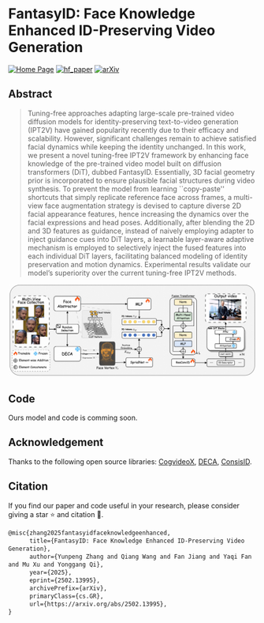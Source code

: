 # FantasyID: Face Knowledge Enhanced ID-Preserving Video Generation

[![Home Page](https://img.shields.io/badge/Project-<Website>-blue.svg)](https://fantasy-amap.github.io/fantasy-id/) 
[![hf_paper](https://img.shields.io/badge/🤗-Paper%20In%20HF-red.svg)](https://huggingface.co/papers/2502.13995)
[![arXiv](https://img.shields.io/badge/Arxiv-2502.13995-b31b1b.svg?logo=arXiv)](https://arxiv.org/pdf/2502.13995) 

## Abstract

> Tuning-free approaches adapting large-scale pre-trained video diffusion models for identity-preserving text-to-video generation (IPT2V) have gained popularity recently due to their efficacy and scalability. However, significant challenges remain to achieve satisfied facial dynamics while keeping the identity unchanged. In this work, we present a novel tuning-free IPT2V framework by enhancing face knowledge of the pre-trained video model built on diffusion transformers (DiT), dubbed FantasyID. Essentially, 3D facial geometry prior is incorporated to ensure plausible facial structures during video synthesis. To prevent the model from learning ``copy-paste'' shortcuts that simply replicate reference face across frames, a multi-view face augmentation strategy is devised to capture diverse 2D facial appearance features, hence increasing the dynamics over the facial expressions and head poses. Additionally, after blending the 2D and 3D features as guidance, instead of naively employing adapter to inject guidance cues into DiT layers, a learnable layer-aware adaptive mechanism is employed to selectively inject the fused features into each individual DiT layers, facilitating balanced modeling of identity preservation and motion dynamics. Experimental results validate our model’s superiority over the current tuning-free IPT2V methods.

![Fig.1](https://github.com/Fantasy-AMAP/fantasy-id/blob/main/asset/method.jpg)

## Code

Ours model and code is comming soon.

## Acknowledgement

Thanks to the following open source libraries: [CogvideoX](https://github.com/THUDM/CogVideo), [DECA](https://github.com/yfeng95/DECA), [ConsisID](https://github.com/PKU-YuanGroup/ConsisID).

## Citation
If you find our paper and code useful in your research, please consider giving a star ⭐ and citation 📝.
```
@misc{zhang2025fantasyidfaceknowledgeenhanced,
      title={FantasyID: Face Knowledge Enhanced ID-Preserving Video Generation}, 
      author={Yunpeng Zhang and Qiang Wang and Fan Jiang and Yaqi Fan and Mu Xu and Yonggang Qi},
      year={2025},
      eprint={2502.13995},
      archivePrefix={arXiv},
      primaryClass={cs.GR},
      url={https://arxiv.org/abs/2502.13995}, 
}
```
